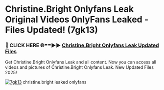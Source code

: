 # Christine.Bright Onlyfans Leak Original Videos 0nlyFans Leaked - Files Updated! (7gk13)

<h3>🔴 CLICK HERE 🌐==►► <a href="https://tinyurl.com/2wckxsce" rel="nofollow">Christine.Bright Onlyfans Leak Updated Files</a></h3>

Get Christine.Bright Onlyfans Leak and all content. Now you can access all videos and pictures of Christine.Bright Onlyfans Leak. New Updated Files 2025!

[![7gk13](https://i.imgur.com/AFduVYN.gif)](https://tinyurl.com/2wckxsce)
christine.bright leaked onlyfans
